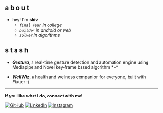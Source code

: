 <h2>a b o u t</h2>

- hey! I'm <b>shiv</b><br>
  - <em>`final Year` in college</em><br>
  - <em>`builder` in android or web</em><br>
  - <em>`solver` in algorithms</em><br>

</p>

<h2>s t a s h</h2> 

  - <em><b>Gestura</b></em>, a real-time gesture detection and automation engine using Mediapipe and Novel key-frame based algorithm \*~\*
          
  - <em><b>WellWiz</b></em>, a health and wellness companion for everyone, built with Flutter :)
  <hr>
<p><b>If you like what I do, connect with me! </b></p>

[![GitHub](https://img.shields.io/badge/github-%23121011.svg?style=for-the-badge&logo=github&logoColor=white)](https://github.com/Sh1vT/) [![LinkedIn](https://img.shields.io/badge/linkedin-%230077B5.svg?style=for-the-badge&logo=linkedin&logoColor=white)](https://www.linkedin.com/in/shiv-tiwari-20b2b1244?utm_source=share&utm_campaign=share_via&utm_content=profile&utm_medium=android_app) [![Instagram](https://img.shields.io/badge/Instagram-%23E4405F.svg?style=for-the-badge&logo=Instagram&logoColor=white)](https://www.instagram.com/pp_kekw/)



          
 

